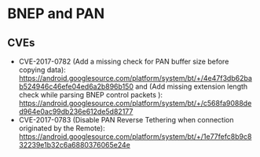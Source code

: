 # BNEP and PAN

## 

## CVEs
* CVE-2017-0782	(Add a missing check for PAN buffer size before copying data): https://android.googlesource.com/platform/system/bt/+/4e47f3db62bab524946c46efe04ed6a2b896b150 and (Add missing extension length check while parsing BNEP control packets
): https://android.googlesource.com/platform/system/bt/+/c568fa9088ded964e0ac99db236e612de5d82177
* CVE-2017-0783	(Disable PAN Reverse Tethering when connection originated by the Remote): https://android.googlesource.com/platform/system/bt/+/1e77fefc8b9c832239e1b32c6a6880376065e24e